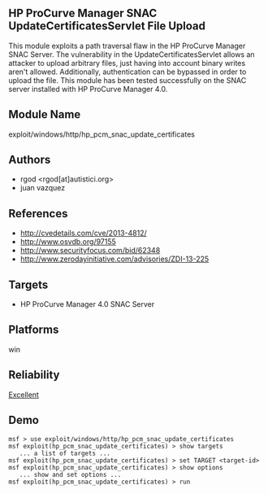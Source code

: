 ## HP ProCurve Manager SNAC UpdateCertificatesServlet File Upload

This module exploits a path traversal flaw in the HP 
ProCurve Manager SNAC Server. The vulnerability in the 
UpdateCertificatesServlet allows an attacker to upload 
arbitrary files, just having into account binary writes 
aren't allowed. Additionally, authentication can be bypassed 
in order to upload the file. This module has been tested 
successfully on the SNAC server installed with HP ProCurve 
Manager 4.0.


## Module Name
exploit/windows/http/hp_pcm_snac_update_certificates

## Authors
* rgod <rgod[at]autistici.org>
* juan vazquez


## References
* http://cvedetails.com/cve/2013-4812/
* http://www.osvdb.org/97155
* http://www.securityfocus.com/bid/62348
* http://www.zerodayinitiative.com/advisories/ZDI-13-225



## Targets
* HP ProCurve Manager 4.0 SNAC Server


## Platforms
win

## Reliability
[Excellent](https://github.com/rapid7/metasploit-framework/wiki/Exploit-Ranking)

## Demo

```
msf > use exploit/windows/http/hp_pcm_snac_update_certificates
msf exploit(hp_pcm_snac_update_certificates) > show targets
   ... a list of targets ...
msf exploit(hp_pcm_snac_update_certificates) > set TARGET <target-id>
msf exploit(hp_pcm_snac_update_certificates) > show options
   ... show and set options ...
msf exploit(hp_pcm_snac_update_certificates) > run
```
    
    